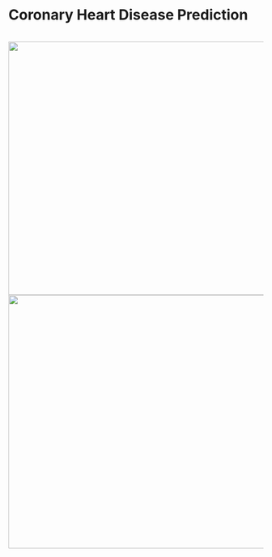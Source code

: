 # Coronary Heart Disease Prediction
<br/>
<img src="https://user-images.githubusercontent.com/59622008/180662835-68da762c-1358-457d-bd68-9feed575b2a3.jpeg" height="500" width="600">
<img src="https://user-images.githubusercontent.com/59622008/180662807-152020eb-92db-4ecc-bbce-5d26f4a4335f.jpeg" height="500" width="600">

